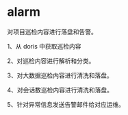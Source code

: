 
alarm
======
对项目巡检内容进行落盘和告警。

1、从 doris 中获取巡检内容

2、对巡检内容进行解析和分类。

3、对大数据巡检内容进行清洗和落盘。

4、对会话数巡检内容进行清洗和落盘。

5、针对异常信息发送告警邮件给对应运维。